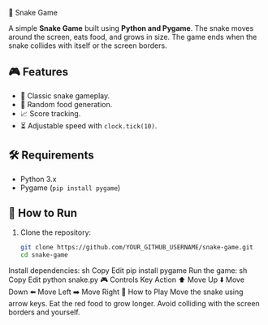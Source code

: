 🐍 Snake Game

A simple **Snake Game** built using **Python and Pygame**. The snake moves around the screen, eats food, and grows in size. The game ends when the snake collides with itself or the screen borders.

## 🎮 Features
- 🐍 Classic snake gameplay.
- 🍎 Random food generation.
- 📈 Score tracking.
- ⏳ Adjustable speed with `clock.tick(10)`.

## 🛠 Requirements
- Python 3.x
- Pygame (`pip install pygame`)

## 🚀 How to Run
1. Clone the repository:
   ```sh
   git clone https://github.com/YOUR_GITHUB_USERNAME/snake-game.git
   cd snake-game
Install dependencies:
sh
Copy
Edit
pip install pygame
Run the game:
sh
Copy
Edit
python snake.py
🎮 Controls
Key	Action
⬆️	Move Up
⬇️	Move Down
⬅️	Move Left
➡️	Move Right
📜 How to Play
Move the snake using arrow keys.
Eat the red food to grow longer.
Avoid colliding with the screen borders and yourself.
